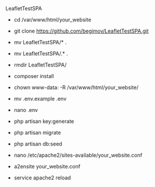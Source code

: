 LeafletTestSPA

- cd /var/www/html/your_website

- git clone https://github.com/begimov/LeafletTestSPA.git

- mv LeafletTestSPA/* .
- mv LeafletTestSPA/.* .

- rmdir LeafletTestSPA/

- composer install

- chown www-data: -R /var/www/html/your_website/

- mv .env.example .env
- nano .env

- php artisan key:generate
- php artisan migrate
- php artisan db:seed

- nano /etc/apache2/sites-available/your_website.conf
- a2ensite your_website.conf
- service apache2 reload